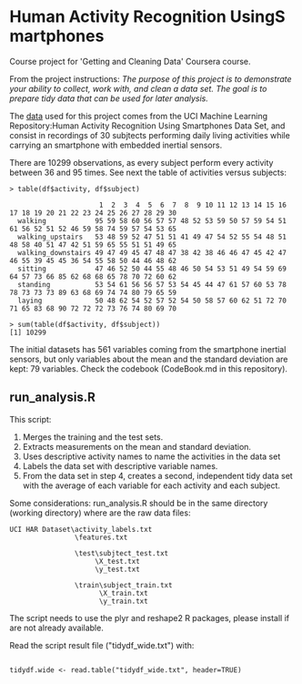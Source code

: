 # Human Activity Recognition UsingS martphones
Course project for 'Getting and Cleaning Data' Coursera course.

From the project instructions: 
_The purpose of this project is to demonstrate your ability to collect, work with, and clean a data set. The goal is to prepare tidy data that can be used for later analysis._

The [data][url_data] used for this project comes from the UCI Machine Learning Repository:Human Activity Recognition Using Smartphones Data Set, and consist in recordings of 30 subjtects performing daily living activities while carrying an smartphone   with embedded inertial sensors.

There are 10299 observations, as every subject perform every activity between 36 and 95 times. See next the table of activities versus subjects:   

```
> table(df$activity, df$subject)
                    
                      1  2  3  4  5  6  7  8  9 10 11 12 13 14 15 16 17 18 19 20 21 22 23 24 25 26 27 28 29 30
  walking            95 59 58 60 56 57 57 48 52 53 59 50 57 59 54 51 61 56 52 51 52 46 59 58 74 59 57 54 53 65
  walking_upstairs   53 48 59 52 47 51 51 41 49 47 54 52 55 54 48 51 48 58 40 51 47 42 51 59 65 55 51 51 49 65
  walking_downstairs 49 47 49 45 47 48 47 38 42 38 46 46 47 45 42 47 46 55 39 45 45 36 54 55 58 50 44 46 48 62
  sitting            47 46 52 50 44 55 48 46 50 54 53 51 49 54 59 69 64 57 73 66 85 62 68 68 65 78 70 72 60 62
  standing           53 54 61 56 56 57 53 54 45 44 47 61 57 60 53 78 78 73 73 73 89 63 68 69 74 74 80 79 65 59
  laying             50 48 62 54 52 57 52 54 50 58 57 60 62 51 72 70 71 65 83 68 90 72 72 72 73 76 74 80 69 70
  
> sum(table(df$activity, df$subject))
[1] 10299
```

The initial datasets has 561 variables coming from the smartphone inertial sensors, but only variables about the mean and the standard deviation are kept: 79 variables. Check the codebook (CodeBook.md in this repository).

## run_analysis.R

This script: 

1. Merges the training and the test sets.
2. Extracts  measurements on the mean and standard deviation. 
3. Uses descriptive activity names to name the activities in the data set
4. Labels the data set with descriptive variable names. 
5. From the data set in step 4, creates a second, independent tidy data set with the average of each variable for each activity and each subject.

Some considerations: run_analysis.R should be in the same directory (working directory) where are the raw data files: 
```
UCI HAR Dataset\activity_labels.txt
                \features.txt

                \test\subjtect_test.txt
                     \X_test.txt
                     \y_test.txt

                \train\subject_train.txt
                      \X_train.txt
                      \y_train.txt
```
The script needs to use the plyr and reshape2 R packages, please install if are not already available.  

Read the script result file ("tidydf_wide.txt") with:

```

tidydf.wide <- read.table("tidydf_wide.txt", header=TRUE)

```


[url_data]: https://d396qusza40orc.cloudfront.net/getdata%2Fprojectfiles%2FUCI%20HAR%20Dataset.zip 